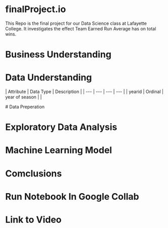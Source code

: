 # finalProject.io
This Repo is the final project for our Data Science class at Lafayette College. It investigates the effect Team Earned Run Average has on total wins.

# Business Understanding

# Data Understanding
<div class="datatable-begin"></div>

| Attribute | Data Type | Description |
| --- | --- | --- | --- |
| yearid | Ordinal | year of season |
|


<div class="datatable-end"></div>
# Data Preperation

# Exploratory Data Analysis

# Machine Learning Model

# Comclusions

# Run Notebook In Google Collab

# Link to Video


